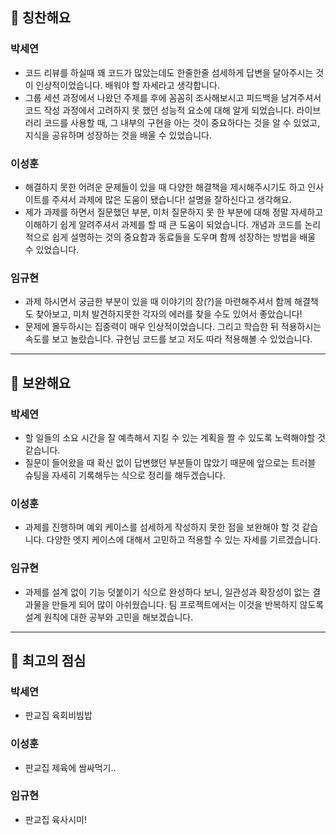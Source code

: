## 👏 칭찬해요

### 박세연
- 코드 리뷰를 하실때 꽤 코드가 많았는데도 한줄한줄 섬세하게 답변을 달아주시는 것이 인상적이었습니다. 배워야 할 자세라고 생각합니다.
- 그룹 세션 과정에서 나왔던 주제를 후에 꼼꼼히 조사해보시고 피드백을 남겨주셔서 코드 작성 과정에서 고려하지 못 했던 성능적 요소에 대해 알게 되었습니다. 라이브러리 코드를 사용할 때, 그 내부의 구현을 아는 것이 중요하다는 것을 알 수 있었고, 지식을 공유하며 성장하는 것을 배울 수 있었습니다.

### 이성훈
- 해결하지 못한 어려운 문제들이 있을 때 다양한 해결책을 제시해주시기도 하고 인사이트를 주셔서 과제에 많은 도움이 됐습니다! 설명을 잘하신다고 생각해요.
- 제가 과제를 하면서 질문했던 부분, 미처 질문하지 못 한 부분에 대해 정말 자세하고 이해하기 쉽게 알려주셔서 과제를 할 때 큰 도움이 되었습니다. 개념과 코드를 논리적으로 쉽게 설명하는 것의 중요함과 동료들을 도우며 함께 성장하는 방법을 배울 수 있었습니다.

### 임규현
- 과제 하시면서 궁금한 부분이 있을 때 이야기의 장(?)을 마련해주셔서 함께 해결책도 찾아보고, 미처 발견하지못한 각자의 에러를 찾을 수도 있어서 좋았습니다!
- 문제에 몰두하시는 집중력이 매우 인상적이었습니다. 그리고 학습한 뒤 적용하시는 속도를 보고 놀랐습니다. 규현님 코드를 보고 저도 따라 적용해볼 수 있었습니다.
---

## 💪 보완해요

### 박세연
- 할 일들의 소요 시간을 잘 예측해서 지킬 수 있는 계획을 짤 수 있도록 노력해야할 것 같습니다.
- 질문이 들어왔을 때 확신 없이 답변했던 부분들이 많았기 때문에 앞으로는 트러블 슈팅을 자세히 기록해두는 식으로 정리를 해두겠습니다.

### 이성훈
- 과제를 진행하며 예외 케이스를 섬세하게 작성하지 못한 점을 보완해야 할 것 같습니다. 다양한 엣지 케이스에 대해서 고민하고 적용할 수 있는 자세를 기르겠습니다.

### 임규현
- 과제를 설계 없이 기능 덧붙이기 식으로 완성하다 보니, 일관성과 확장성이 없는 결과물을 만들게 되어 많이 아쉬웠습니다. 팀 프로젝트에서는 이것을 반복하지 않도록 설계 원칙에 대한 공부와 고민을 해보겠습니다.
---

## 🍚 최고의 점심

### 박세연
- 판교집 육회비빔밥

### 이성훈
- 판교집 제육에 쌈싸먹기..

### 임규현
- 판교집 육사시미!